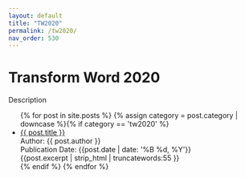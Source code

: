 ```yaml
---
layout: default
title: "TW2020"
permalink: /tw2020/
nav_order: 530
---
```

<h1 class="category-title">Transform Word 2020</h1>
<p>Description</p>
<ul>
  {% for post in site.posts %}
    {% assign category = post.category | downcase %}{% if category == 'tw2020' %}
      <li class="article-list">
        <a href="{{ post.url | prepend: site.baseurl }}">{{ post.title }}</a><br>
        <div class="author">Author: {{ post.author }}</div>
        <div class="publication-date">Publication Date: <time datetime="{{post.date | date: '%F'}}">{{post.date | date: '%B %d, %Y'}}</time></div>
        <div class="excerpt">{{post.excerpt | strip_html | truncatewords:55 }}</div>
      </li>
    {% endif %}
  {% endfor %}
</ul>
